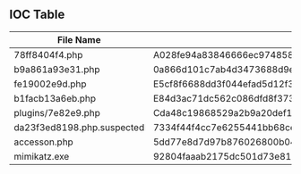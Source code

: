 ## IOC Table

| File Name | SHA256 |
|-----------|--------|
| 78ff8404f4.php | A028fe94a83846666ec974858398dbdcfd6fdd29bd995619a1f2542f611d62d6 |
| b9a861a93e31.php | 0a866d101c7ab4d3473688d9e1c0b870e807bf2823b8e2af8b304e3ca3fe577e |
| fe19002e9d.php | E5cf8f6688dd3f044efad5d12f3f591b03c6f4b28b45e17ed35ed0f58fb28553 |
| b1facb13a6eb.php | E84d3ac71dc562c086dfd8f373a6c0d25130079241ff02b872a4cbc3c3e06b97 |
| plugins/7e82e9.php | Cda48c19868529a2b9a20def1b77140702ccf1506c4386c2f1d40da352d18291 |
| da23f3ed8198.php.suspected | 7334f44f4cc7e6255441bb68ce5f023c9bf05bd7f719d4ba3fef37b68fd4e8ed |
| accesson.php | 5dd77e8d7d97b876026800b045c80e448fdef19f5549068b65dd4e2178d52a65 |
| mimikatz.exe | 92804faaab2175dc501d73e814663058c78c0a042675a8937266357bcfb96c50 |
